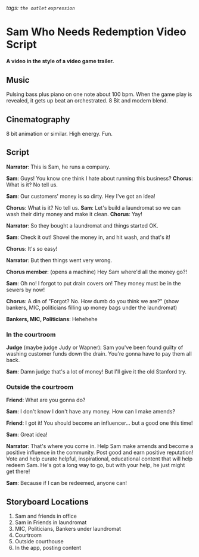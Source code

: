 ###### tags: `the outlet` `expression`
# Sam Who Needs Redemption Video Script
#### A video in the style of a video game trailer.

## Music
Pulsing bass plus piano on one note about 100 bpm. When the game play is revealed, it gets up beat an orchestrated. 8 Bit and modern blend.

## Cinematography
8 bit animation or similar. High energy. Fun.

## Script
**Narrator**: This is Sam, he runs a company.

**Sam**: Guys! You know one think I hate about running this business?
**Chorus**: What is it? No tell us.

**Sam**: Our customers' money is so dirty. Hey I've got an idea!

**Chorus**: What is it? No tell us.
**Sam**: Let's build a laundromat so we can wash their dirty money and make it clean.
**Chorus**: Yay!

**Narrator**: So they bought a laundromat and things started OK.

**Sam**: Check it out! Shovel the money in, and hit wash, and that's it!

**Chorus**: It's so easy!

**Narrator**: But then things went very wrong.

**Chorus member**: (opens a machine) Hey Sam where'd all the money go?!

**Sam**: Oh no! I forgot to put drain covers on! They money must be in the sewers by now!

**Chorus**: A din of "Forgot? No. How dumb do you think we are?"
(show bankers, MIC, politicians filling up money bags under the laundromat)

**Bankers, MIC, Politicians**: Hehehehe

### In the courtroom
**Judge** (maybe judge Judy or Wapner): Sam you've been found guilty of washing customer funds down the drain. You're gonna have to pay them all back.

**Sam**: Damn judge that's a lot of money! But I'll give it the old Stanford try.

### Outside the courtroom
**Friend**: What are you gonna do?

**Sam**: I don't know I don't have any money. How can I make amends?

**Friend**: I got it! You should become an influencer... but a good one this time!

**Sam**: Great idea!

**Narrator**:
That's where you come in. Help Sam make amends and become a positive influence in the community. Post good and earn positive reputation! Vote and help curate helpful, inspirational, educational content that will help redeem Sam. He's got a long way to go, but with your help, he just might get there!

**Sam**: Because if I can be redeemed, anyone can!

## Storyboard Locations
1. Sam and friends in office
2. Sam in Friends in laundromat
3. MIC, Politicians, Bankers under laundromat
4. Courtroom
5. Outside courthouse
6. In the app, posting content